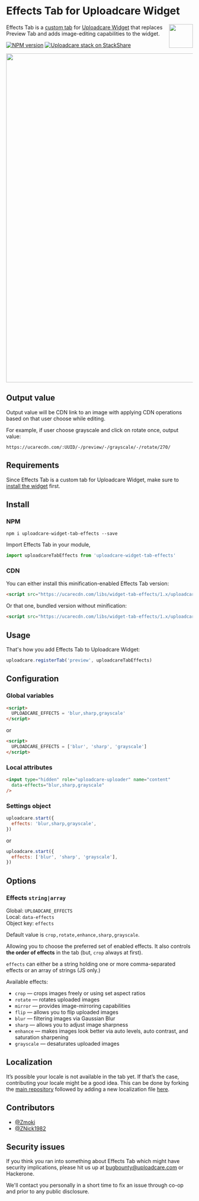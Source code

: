 # Effects Tab for Uploadcare Widget

<a href="https://uploadcare.com/?utm_source=github&utm_campaign=uploadcare-widget-tab-effects">
    <img align="right" width="64" height="64"
         src="https://ucarecdn.com/2f4864b7-ed0e-4411-965b-8148623aa680/uploadcare-logo-mark.svg"
         alt="">
</a>

Effects Tab is a
[custom tab](https://uploadcare.com/documentation/javascript_api/#custom-tabs)
for [Uploadcare Widget](https://uploadcare.com/documentation/widget/)
that replaces Preview Tab and adds image-editing capabilities
to the widget.

[![NPM version][npm-img]][npm-link] [![Uploadcare stack on StackShare][stack-img]][stack]

<a href="https://uploadcare.github.io/uploadcare-widget-tab-effects/" title="Play with Effects Tab">
  <img src="https://ucarecdn.com/de487341-9107-4e29-b89f-174ba3ddaf95/uploadcare-widget-effects-tab.gif"
       width="888" alt="">
</a>

[npm-img]: http://img.shields.io/npm/v/uploadcare-widget-tab-effects.svg
[npm-link]: https://www.npmjs.org/package/uploadcare-widget-tab-effects
[stack-img]: https://img.shields.io/badge/tech-stack-0690fa.svg?style=flat
[stack]: https://stackshare.io/uploadcare/stacks/

## Output value

Output value will be CDN link to an image with applying CDN operations based on that user choose while editing.

For example, if user choose grayscale and click on rotate once, output value:

```
https://ucarecdn.com/:UUID/-/preview/-/grayscale/-/rotate/270/
```

## Requirements

Since Effects Tab is a custom tab for Uploadcare Widget,
make sure to
[install the widget](https://uploadcare.com/documentation/widget/#install)
first.

## Install

### NPM

```
npm i uploadcare-widget-tab-effects --save
```

Import Effects Tab in your module,

```javascript
import uploadcareTabEffects from 'uploadcare-widget-tab-effects'
```

### CDN

You can either install this minification-enabled Effects Tab version:

```html
<script src="https://ucarecdn.com/libs/widget-tab-effects/1.x/uploadcare.tab-effects.min.js" charset="utf-8"></script>
```

Or that one, bundled version without minification:

```html
<script src="https://ucarecdn.com/libs/widget-tab-effects/1.x/uploadcare.tab-effects.js" charset="utf-8"></script>
```

## Usage

That's how you add Effects Tab to Uploadcare Widget:

```javascript
uploadcare.registerTab('preview', uploadcareTabEffects)
```

## Configuration

### Global variables

```html
<script>
  UPLOADCARE_EFFECTS = 'blur,sharp,grayscale'
</script>
```

or

```html
<script>
  UPLOADCARE_EFFECTS = ['blur', 'sharp', 'grayscale']
</script>
```

### Local attributes

```html
<input type="hidden" role="uploadcare-uploader" name="content"
  data-effects="blur,sharp,grayscale"
/>
```

### Settings object

```javascript
uploadcare.start({
  effects: 'blur,sharp,grayscale',
})
```

or

```javascript
uploadcare.start({
  effects: ['blur', 'sharp', 'grayscale'],
})
```

## Options

### Effects `string|array`

Global: `UPLOADCARE_EFFECTS` <br>
Local: `data-effects` <br>
Object key: `effects` <br>

Default value is `crop,rotate,enhance,sharp,grayscale`.

Allowing you to choose the preferred set of enabled effects.
It also controls **the order of effects** in the tab (but, `crop` always at first).

`effects` can either be a string holding one or more
comma-separated effects or an array of strings (JS only.)

Available effects:

* `crop` — crops images freely or using set aspect ratios
* `rotate` — rotates uploaded images
* `mirror` — provides image-mirroring capabilities
* `flip` — allows you to flip uploaded images
* `blur` — filtering images via Gaussian Blur
* `sharp` — allows you to adjust image sharpness
* `enhance` — makes images look better via auto
  levels, auto contrast, and saturation sharpening
* `grayscale` — desaturates uploaded images

## Localization

It’s possible your locale is not available in the tab yet.
If that’s the case, contributing your locale might be a good idea.
This can be done by forking the
[main repository](https://github.com/uploadcare/uploadcare-widget-tab-effects)
followed by adding a new localization file
[here](https://github.com/uploadcare/uploadcare-widget-tab-effects/tree/master/src/locale).

## Contributors

* [@Zmoki](https://github.com/Zmoki)
* [@ZNick1982](https://github.com/ZNick1982)

## Security issues

If you think you ran into something about Effects Tab
which might have security implications, please hit us up at
[bugbounty@uploadcare.com](mailto:bugbounty@uploadcare.com)
or Hackerone.

We'll contact you personally in a short time to fix an issue
through co-op and prior to any public disclosure.
